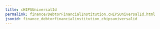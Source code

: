 ```yaml
---
title: cHIPSUniversalId
permalink: finance/DebtorFinancialInstitution.cHIPSUniversalId.html
jsonid: finance_debtorfinancialinstitution_chipsuniversalid
---
```


